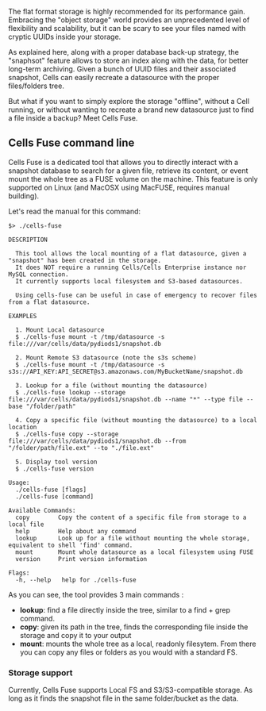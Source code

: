 The flat format storage is highly recommended for its performance gain. Embracing the "object storage" world provides an unprecedented level of flexibility and scalability, but it can be scary to see your files named with cryptic UUIDs inside your storage.

As explained here, along with a proper database back-up strategy, the "snaphsot" feature allows to store an index along with the data, for better long-term archiving. Given a bunch of UUID files and their associated snapshot, Cells can easily recreate a datasource with the proper files/folders tree.

But what if you want to simply explore the storage "offline", without a Cell running, or without wanting to recreate a brand new datasource just to find a file inside a backup? Meet Cells Fuse.

## Cells Fuse command line

Cells Fuse is a dedicated tool that allows you to directly interact with a snapshot database to search for a given file, retrieve its content, or event mount the whole tree as a FUSE volume on the machine. This feature is only supported on Linux (and MacOSX using MacFUSE, requires manual building).

Let's read the manual for this command:

```
$> ./cells-fuse 

DESCRIPTION

  This tool allows the local mounting of a flat datasource, given a "snapshot" has been created in the storage. 
  It does NOT require a running Cells/Cells Enterprise instance nor MySQL connection.
  It currently supports local filesystem and S3-based datasources.

  Using cells-fuse can be useful in case of emergency to recover files from a flat datasource.

EXAMPLES 

  1. Mount Local datasource
  $ ./cells-fuse mount -t /tmp/datasource -s file:///var/cells/data/pydiods1/snapshot.db

  2. Mount Remote S3 datasource (note the s3s scheme)
  $ ./cells-fuse mount -t /tmp/datasource -s s3s://API_KEY:API_SECRET@s3.amazonaws.com/MyBucketName/snapshot.db

  3. Lookup for a file (without mounting the datasource)
  $ ./cells-fuse lookup --storage file:///var/cells/data/pydiods1/snapshot.db --name "*" --type file --base "/folder/path"

  4. Copy a specific file (without mounting the datasource) to a local location
  $ ./cells-fuse copy --storage file:///var/cells/data/pydiods1/snapshot.db --from "/folder/path/file.ext" --to "./file.ext"

  5. Display tool version
  $ ./cells-fuse version

Usage:
  ./cells-fuse [flags]
  ./cells-fuse [command]

Available Commands:
  copy        Copy the content of a specific file from storage to a local file
  help        Help about any command
  lookup      Look up for a file without mounting the whole storage, equivalent to shell 'find' command.
  mount       Mount whole datasource as a local filesystem using FUSE
  version     Print version information

Flags:
  -h, --help   help for ./cells-fuse

```

As you can see, the tool provides 3 main commands : 

 - **lookup**: find a file directly inside the tree, similar to a find + grep command. 
 - **copy**: given its path in the tree, finds the corresponding file inside the storage and copy it to your output
 - **mount**: mounts the whole tree as a local, readonly filesytem. From there you can copy any files or folders as you would with a standard FS.

### Storage support

Currently, Cells Fuse supports Local FS and S3/S3-compatible storage. As long as it finds the snapshot file in the same folder/bucket as the data.